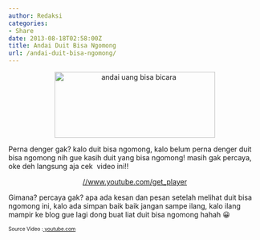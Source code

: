 ```yaml
---
author: Redaksi
categories:
- Share
date: 2013-08-18T02:58:00Z
title: Andai Duit Bisa Ngomong
url: /andai-duit-bisa-ngomong/
---
```


<div dir="ltr" style="text-align:left;">
  <div style="clear:both;text-align:center;">
    <a href="https://wildanposts.files.wordpress.com/2013/08/88bf8-duit.jpg" style="margin-left:1em;margin-right:1em;"><img loading="lazy" alt="andai uang bisa bicara" border="0" height="131" src="https://wildanposts.files.wordpress.com/2013/08/88bf8-duit.jpg?w=300&#038;resize=320%2C131" title="andai uang bisa bicara" width="320" data-recalc-dims="1" /></a>
  </div>
  
  <p>
    Perna denger gak? kalo duit bisa ngomong, kalo belum perna denger duit bisa ngomong nih gue kasih duit yang bisa ngomong! masih gak percaya, oke deh langsung aja cek  video ini!!
  </p>
  
  <div style="clear:both;text-align:center;">
  </div>
  
  <div style="clear:both;text-align:center;">
  </div>
  
  <div style="clear:both;text-align:center;">
  </div>
  
  <div style="clear:both;text-align:center;">
  </div>
  
  <div style="clear:both;text-align:center;">
  </div>
  
  <div style="clear:both;text-align:center;">
  </div>
  
  <div style="clear:both;text-align:center;">
    <a href="http://www.youtube.com/get_player">//www.youtube.com/get_player</a>
  </div>
  
  <p>
    Gimana? percaya gak? apa ada kesan dan pesan setelah melihat duit bisa ngomong ini, kalo ada simpan baik baik jangan sampe ilang, kalo ilang mampir ke blog gue lagi dong buat liat duit bisa ngomong hahah 😀
  </p>
  
  <p>
    <span style="font-size:x-small;">Source Video :<a href="http://www.youtube.com/watch?v=McZ0AacAyss" target="_blank" rel="noopener noreferrer"> youtube.com</a></span>
  </p>
  
  <p>
    </div>